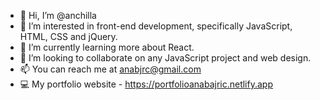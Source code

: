 - 👋 Hi, I’m @anchilla
- 👀 I’m interested in front-end development, specifically JavaScript, HTML, CSS and jQuery.
- 🌱 I’m currently learning more about React.
- 💞️ I’m looking to collaborate on any JavaScript project and web design.
- 📫 You can reach me at anabjrc@gmail.com
- 💻 My portfolio website - https://portfolioanabajric.netlify.app

<!---
anchilla/anchilla is a ✨ special ✨ repository because its `README.md` (this file) appears on your GitHub profile.
You can click the Preview link to take a look at your changes.
--->
